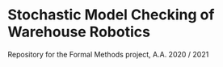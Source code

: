 <h1>Stochastic Model Checking of Warehouse Robotics</h1>
<hl>
<p>
  Repository for the Formal Methods project, A.A. 2020 / 2021
</p>
